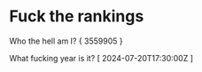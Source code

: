 # Fuck the rankings

Who the hell am I?
{ 3559905 }

What fucking year is it?
[ 2024-07-20T17:30:00Z ]
